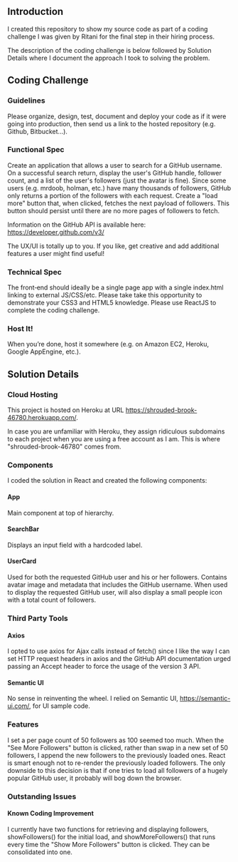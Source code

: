 ## Introduction

I created this repository to show my source code as part of a coding challenge I was given by Ritani for
the final step in their hiring process.

The description of the coding challenge is below followed by Solution Details where I document the approach
I took to solving the problem.

## Coding Challenge

### Guidelines

Please organize, design, test, document and deploy your code as if it were going into production, then send
us a link to the hosted repository (e.g. Github, Bitbucket...).

### Functional Spec

Create an application that allows a user to search for a GitHub username. On a successful search return,
display the user's GitHub handle, follower count, and a list of the user's followers (just the avatar is fine).
Since some users (e.g. mrdoob, holman, etc.) have many thousands of followers, GitHub only returns a
portion of the followers with each request. Create a "load more" button that, when clicked, fetches the next
payload of followers. This button should persist until there are no more pages of followers to fetch.

Information on the GitHub API is available here:  https://developer.github.com/v3/

The UX/UI is totally up to you. If you like, get creative and add additional features a user might find useful!

### Technical Spec

The front‐end should ideally be a single page app with a single index.html linking to external JS/CSS/etc.
Please take take this opportunity to demonstrate your CSS3 and HTML5 knowledge. Please use ReactJS to complete 
the coding challenge.

### Host It!

When you’re done, host it somewhere (e.g. on Amazon EC2, Heroku, Google AppEngine, etc.).

## Solution Details

### Cloud Hosting

This project is hosted on Heroku at URL https://shrouded-brook-46780.herokuapp.com/.

In case you are unfamiliar with Heroku, they assign ridiculous subdomains to each project when you are using a free account
as I am. This is where "shrouded-brook-46780" comes from.

### Components

I coded the solution in React and created the following components:

#### App

Main component at top of hierarchy.

#### SearchBar

Displays an input field with a hardcoded label.

#### UserCard

Used for both the requested GitHub user and his or her followers.  Contains avatar image and metadata that includes
the GitHub username.  When used to display the requested GitHub user, will also display a small people icon with a 
total count of followers.

### Third Party Tools

#### Axios

I opted to use axios for Ajax calls instead of fetch() since I like the way I can set HTTP request headers in axios
and the GitHub API documentation urged passing an Accept header to force the usage of the version 3 API.

#### Semantic UI

No sense in reinventing the wheel.  I relied on Semantic UI, https://semantic-ui.com/, for UI sample code.

### Features

I set a per page count of 50 followers as 100 seemed too much.  When the "See More Followers" button is clicked, rather
than swap in a new set of 50 followers, I append the new followers to the previously loaded ones.  React is smart enough
not to re-render the previously loaded followers.  The only downside to this decision is that if one tries to load all
followers of a hugely popular GitHub user, it probably will bog down the browser.

### Outstanding Issues

#### Known Coding Improvement

I currently have two functions for retrieving and displaying followers, showFollowers() for the initial load, and 
showMoreFollowers() that runs every time the "Show More Followers" button is clicked.  They can be consolidated into one.